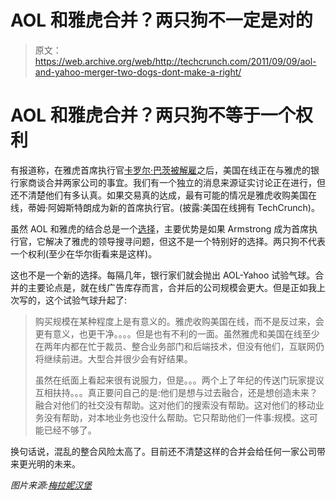 # AOL 和雅虎合并？两只狗不一定是对的 

> 原文：<https://web.archive.org/web/http://techcrunch.com/2011/09/09/aol-and-yahoo-merger-two-dogs-dont-make-a-right/>

# AOL 和雅虎合并？两只狗不等于一个权利

有报道称，在雅虎首席执行官[卡罗尔·巴茨被解雇](https://web.archive.org/web/20230205005856/https://techcrunch.com/2011/09/06/bartz-fired-morse-named-interim-ceo-yahoo-board-creates-circle-of-elders-to-decide-company-fate/)之后，美国在线正在与雅虎的银行家商谈合并两家公司的事宜。我们有一个独立的消息来源证实讨论正在进行，但还不清楚他们有多认真。如果交易真的达成，最有可能的情况是雅虎收购美国在线，蒂姆·阿姆斯特朗成为新的首席执行官。(披露:美国在线拥有 TechCrunch)。

虽然 AOL 和雅虎的结合总是一个[选择](https://web.archive.org/web/20230205005856/https://techcrunch.com/2011/09/07/yahoo-options/)，主要优势是如果 Armstrong 成为首席执行官，它解决了雅虎的领导搜寻问题，但这不是一个特别好的选择。两只狗不代表一个权利(至少在华尔街看来是这样)。

这也不是一个新的选择。每隔几年，银行家们就会抛出 AOL-Yahoo 试验气球。合并的主要论点是，就在线广告库存而言，合并后的公司规模会更大。但是正如我上次写的，这个试验气球升起了:

> 购买规模在某种程度上是有意义的。雅虎收购美国在线，而不是反过来，会更有意义，也更干净。。。。但是也有不利的一面。虽然雅虎和美国在线至少在两年内都在忙于裁员、整合业务部门和后端技术，但没有他们，互联网仍将继续前进。大型合并很少会有好结果。
> 
> 虽然在纸面上看起来很有说服力，但是。。。两个上了年纪的传送门玩家提议互相扶持。。。真正要问自己的是:他们是想与过去融合，还是想创造未来？融合对他们的社交没有帮助。这对他们的搜索没有帮助。这对他们的移动业务没有帮助，对本地业务也没什么帮助。它只帮助他们一件事:规模。这可能已经不够了。

换句话说，混乱的整合风险太高了。目前还不清楚这样的合并会给任何一家公司带来更光明的未来。

*图片来源:[梅拉妮汉堡](https://web.archive.org/web/20230205005856/http://www.flickr.com/photos/melanieburger/661280591/)*